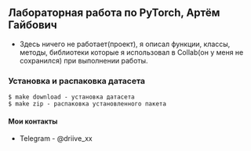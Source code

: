 ## Лабораторная работа по PyTorch, Артём Гайбович
- Здесь ничего не работает(проект), я описал функции, классы, методы, библиотеки которые я использовал в Collab(он у меня не сохранился) при выполнении работы.

### Установка и распаковка датасета
    $ make download - установка датасета
    $ make zip - распаковка установленного пакета


#### Мои контакты

- Telegram - @driive_xx




